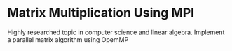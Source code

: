 # Matrix Multiplication Using MPI

Highly researched topic in computer science and linear algebra.
Implement a parallel matrix algorithm using OpemMP

